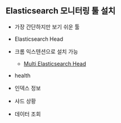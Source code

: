 

## Elasticsearch 모니터링 툴 설치

- 가장 간단하지만 보기 쉬운 툴
- Elasticsearch Head
- 크롬 익스텐션으로 설치 가능
  - [Multi Elasticsearch Head](https://chrome.google.com/webstore/detail/multi-elasticsearch-head/cpmmilfkofbeimbmgiclohpodggeheim?hl=ko)

- health
- 인덱스 정보
- 샤드 상황
- 데이터 조회